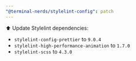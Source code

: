```yaml
---
"@terminal-nerds/stylelint-config": patch
---
```


⬆️ Update Stylelint dependencies: 

-   `stylelint-config-prettier`	to `9.0.4`
-   `stylelint-high-performance-animation`	to `1.7.0`
-   `stylelint-scss`	to `4.3.0`

